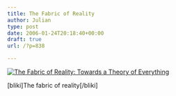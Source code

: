 ```yaml
---
title: The Fabric of Reality
author: Julian
type: post
date: 2006-01-24T20:18:40+00:00
draft: true
url: /?p=838

---
```

[![The Fabric of Reality: Towards a Theory of Everything][1]][2]

[bliki]The fabric of reality[/bliki]

 [1]: https://images.amazon.com/images/P/0140146903.01._SCMZZZZZZZ_.jpg
 [2]: https://www.amazon.co.uk/exec/obidos/redirect?tag=fivegocrazyinmid%26link_code=xm2%26camp=2025%26creative=165953%26path=https://www.amazon.co.uk/gp/redirect.html%253fASIN=0140146903%2526tag=fivegocrazyinmid%2526lcode=xm2%2526cID=2025%2526ccmID=165953%2526location=/o/ASIN/0140146903%25253FSubscriptionId=0EMV44A9A5YT1RVDGZ82 "View product details at Amazon"